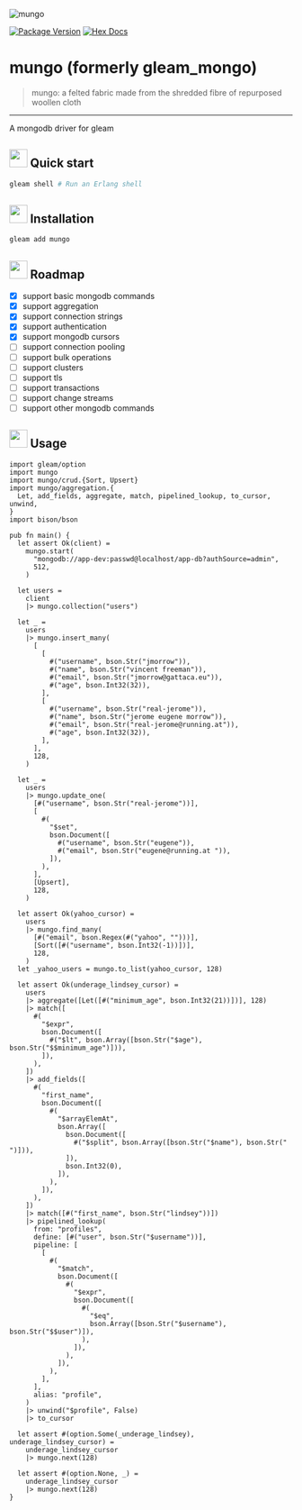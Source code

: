 ![mungo](https://raw.githubusercontent.com/massivefermion/mungo/main/banner.png)

[![Package Version](https://img.shields.io/hexpm/v/mungo)](https://hex.pm/packages/mungo)
[![Hex Docs](https://img.shields.io/badge/hex-docs-ffaff3)](https://hexdocs.pm/mungo/)

# mungo (formerly gleam_mongo)
> mungo: a felted fabric made from the shredded fibre of repurposed woollen cloth
---


A mongodb driver for gleam

## <img width=32 src=https://raw.githubusercontent.com/massivefermion/mungo/main/icon.png> Quick start

```sh
gleam shell # Run an Erlang shell
```

## <img width=32 src=https://raw.githubusercontent.com/massivefermion/mungo/main/icon.png> Installation

```sh
gleam add mungo
```

## <img width=32 src=https://raw.githubusercontent.com/massivefermion/mungo/main/icon.png> Roadmap

- [x] support basic mongodb commands
- [x] support aggregation
- [x] support connection strings
- [x] support authentication
- [x] support mongodb cursors
- [ ] support connection pooling
- [ ] support bulk operations
- [ ] support clusters
- [ ] support tls
- [ ] support transactions
- [ ] support change streams
- [ ] support other mongodb commands

## <img width=32 src=https://raw.githubusercontent.com/massivefermion/mungo/main/icon.png> Usage

```gleam
import gleam/option
import mungo
import mungo/crud.{Sort, Upsert}
import mungo/aggregation.{
  Let, add_fields, aggregate, match, pipelined_lookup, to_cursor, unwind,
}
import bison/bson

pub fn main() {
  let assert Ok(client) =
    mungo.start(
      "mongodb://app-dev:passwd@localhost/app-db?authSource=admin",
      512,
    )

  let users =
    client
    |> mungo.collection("users")

  let _ =
    users
    |> mungo.insert_many(
      [
        [
          #("username", bson.Str("jmorrow")),
          #("name", bson.Str("vincent freeman")),
          #("email", bson.Str("jmorrow@gattaca.eu")),
          #("age", bson.Int32(32)),
        ],
        [
          #("username", bson.Str("real-jerome")),
          #("name", bson.Str("jerome eugene morrow")),
          #("email", bson.Str("real-jerome@running.at")),
          #("age", bson.Int32(32)),
        ],
      ],
      128,
    )

  let _ =
    users
    |> mungo.update_one(
      [#("username", bson.Str("real-jerome"))],
      [
        #(
          "$set",
          bson.Document([
            #("username", bson.Str("eugene")),
            #("email", bson.Str("eugene@running.at ")),
          ]),
        ),
      ],
      [Upsert],
      128,
    )

  let assert Ok(yahoo_cursor) =
    users
    |> mungo.find_many(
      [#("email", bson.Regex(#("yahoo", "")))],
      [Sort([#("username", bson.Int32(-1))])],
      128,
    )
  let _yahoo_users = mungo.to_list(yahoo_cursor, 128)

  let assert Ok(underage_lindsey_cursor) =
    users
    |> aggregate([Let([#("minimum_age", bson.Int32(21))])], 128)
    |> match([
      #(
        "$expr",
        bson.Document([
          #("$lt", bson.Array([bson.Str("$age"), bson.Str("$$minimum_age")])),
        ]),
      ),
    ])
    |> add_fields([
      #(
        "first_name",
        bson.Document([
          #(
            "$arrayElemAt",
            bson.Array([
              bson.Document([
                #("$split", bson.Array([bson.Str("$name"), bson.Str(" ")])),
              ]),
              bson.Int32(0),
            ]),
          ),
        ]),
      ),
    ])
    |> match([#("first_name", bson.Str("lindsey"))])
    |> pipelined_lookup(
      from: "profiles",
      define: [#("user", bson.Str("$username"))],
      pipeline: [
        [
          #(
            "$match",
            bson.Document([
              #(
                "$expr",
                bson.Document([
                  #(
                    "$eq",
                    bson.Array([bson.Str("$username"), bson.Str("$$user")]),
                  ),
                ]),
              ),
            ]),
          ),
        ],
      ],
      alias: "profile",
    )
    |> unwind("$profile", False)
    |> to_cursor

  let assert #(option.Some(_underage_lindsey), underage_lindsey_cursor) =
    underage_lindsey_cursor
    |> mungo.next(128)

  let assert #(option.None, _) =
    underage_lindsey_cursor
    |> mungo.next(128)
}
```
